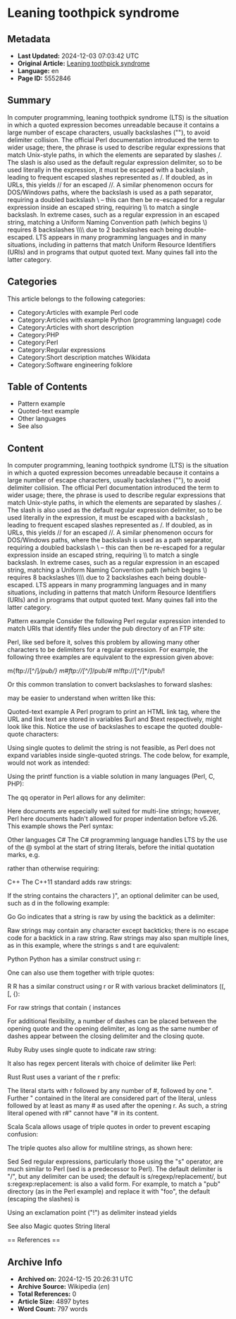 # Leaning toothpick syndrome

## Metadata
- **Last Updated:** 2024-12-03 07:03:42 UTC
- **Original Article:** [Leaning toothpick syndrome](https://en.wikipedia.org/wiki/Leaning_toothpick_syndrome)
- **Language:** en
- **Page ID:** 5552846

## Summary
In computer programming, leaning toothpick syndrome (LTS) is the situation in which a quoted expression becomes unreadable because it contains a large number of escape characters, usually backslashes ("\"), to avoid delimiter collision.
The official Perl documentation introduced the term to wider usage; there, the phrase is used to describe regular expressions that match Unix-style paths, in which the elements are separated by slashes /. The slash is also used as the default regular expression delimiter, so to be used literally in the expression, it must be escaped with a backslash  \, leading to frequent escaped slashes represented as \/. If doubled, as in URLs, this yields \/\/ for an escaped //. A similar phenomenon occurs for DOS/Windows paths, where the backslash is used as a path separator, requiring a doubled backslash \\ – this can then be re-escaped for a regular expression inside an escaped string, requiring \\\\ to match a single backslash. In extreme cases, such as a regular expression in an escaped string, matching a Uniform Naming Convention path (which begins \\) requires 8 backslashes \\\\\\\\ due to 2 backslashes each being double-escaped.
LTS appears in many programming languages and in many situations, including in patterns that match Uniform Resource Identifiers (URIs) and in programs that output quoted text. Many quines fall into the latter category.

## Categories
This article belongs to the following categories:

- Category:Articles with example Perl code
- Category:Articles with example Python (programming language) code
- Category:Articles with short description
- Category:PHP
- Category:Perl
- Category:Regular expressions
- Category:Short description matches Wikidata
- Category:Software engineering folklore

## Table of Contents

- Pattern example
- Quoted-text example
- Other languages
- See also

## Content

In computer programming, leaning toothpick syndrome (LTS) is the situation in which a quoted expression becomes unreadable because it contains a large number of escape characters, usually backslashes ("\"), to avoid delimiter collision.
The official Perl documentation introduced the term to wider usage; there, the phrase is used to describe regular expressions that match Unix-style paths, in which the elements are separated by slashes /. The slash is also used as the default regular expression delimiter, so to be used literally in the expression, it must be escaped with a backslash  \, leading to frequent escaped slashes represented as \/. If doubled, as in URLs, this yields \/\/ for an escaped //. A similar phenomenon occurs for DOS/Windows paths, where the backslash is used as a path separator, requiring a doubled backslash \\ – this can then be re-escaped for a regular expression inside an escaped string, requiring \\\\ to match a single backslash. In extreme cases, such as a regular expression in an escaped string, matching a Uniform Naming Convention path (which begins \\) requires 8 backslashes \\\\\\\\ due to 2 backslashes each being double-escaped.
LTS appears in many programming languages and in many situations, including in patterns that match Uniform Resource Identifiers (URIs) and in programs that output quoted text. Many quines fall into the latter category.

Pattern example
Consider the following Perl regular expression intended to match URIs that identify files under the pub directory of an FTP site:

Perl, like sed before it, solves this problem by allowing many other characters to be delimiters for a regular expression. For example, the following three examples are equivalent to the expression given above:

m{ftp://[^/]*/pub/}
m#ftp://[^/]*/pub/#
m!ftp://[^/]*/pub/!

Or this common translation to convert backslashes to forward slashes:

may be easier to understand when written like this:

Quoted-text example
A Perl program to print an HTML link tag, where the URL and link text are stored in variables $url and $text respectively, might look like this. Notice the use of backslashes to escape the quoted double-quote characters:

Using single quotes to delimit the string is not feasible, as Perl does not expand variables inside single-quoted strings.  The code below, for example, would not work as intended:

Using the printf function is a viable solution in many languages (Perl, C, PHP):

The qq operator in Perl allows for any delimiter:

Here documents are especially well suited for multi-line strings; however, Perl here documents hadn't allowed for proper indentation before v5.26. This example shows the Perl syntax:

Other languages
C#
The C# programming language handles LTS by the use of the @ symbol at the start of string literals, before the initial quotation marks, e.g.

rather than otherwise requiring:

C++
The C++11 standard adds raw strings:

If the string contains the characters )", an optional delimiter can be used, such as d in the following example:

Go
Go indicates that a string is raw by using the backtick as a delimiter:

Raw strings may contain any character except backticks; there is no escape code for a backtick in a raw string. Raw strings may also span multiple lines, as in this example, where the strings s and t are equivalent:

Python
Python has a similar construct using r:

One can also use them together with triple quotes:

R
R has a similar construct using r or R with various bracket deliminators ((, [, {):

For raw strings that contain ( instances

For additional flexibility, a number of dashes can be placed between the opening quote and the opening delimiter, as long as the same number of dashes appear between the closing delimiter and the closing quote.

Ruby
Ruby uses single quote to indicate raw string:

It also has regex percent literals with choice of delimiter like Perl:

Rust
Rust uses a variant of the r prefix:

The literal starts with r followed by any number of #, followed by one ". Further " contained in the literal are considered part of the literal, unless followed by at least as many # as used after the opening r. As such, a string literal opened with r#" cannot have "# in its content.

Scala
Scala allows usage of triple quotes in order to prevent escaping confusion:

The triple quotes also allow for multiline strings, as shown here:

Sed
Sed regular expressions, particularly those using the "s" operator, are much similar to Perl (sed is a predecessor to Perl).  The default delimiter is "/", but any delimiter can be used; the default is s/regexp/replacement/, but s:regexp:replacement: is also a valid form. For example, to match a "pub" directory (as in the Perl example) and replace it with "foo", the default (escaping the slashes) is

Using an exclamation point ("!") as delimiter instead yields

See also
Magic quotes
String literal


== References ==

## Archive Info
- **Archived on:** 2024-12-15 20:26:31 UTC
- **Archive Source:** Wikipedia (_en_)
- **Total References:** 0
- **Article Size:** 4897 bytes
- **Word Count:** 797 words
